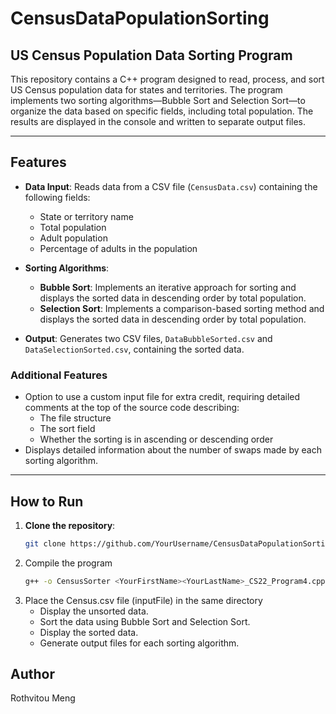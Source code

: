 # CensusDataPopulationSorting

## US Census Population Data Sorting Program

This repository contains a C++ program designed to read, process, and sort US Census population data for states and territories. The program implements two sorting algorithms—Bubble Sort and Selection Sort—to organize the data based on specific fields, including total population. The results are displayed in the console and written to separate output files.

---

## Features

- **Data Input**: Reads data from a CSV file (`CensusData.csv`) containing the following fields:
  - State or territory name
  - Total population
  - Adult population
  - Percentage of adults in the population

- **Sorting Algorithms**:
  - **Bubble Sort**: Implements an iterative approach for sorting and displays the sorted data in descending order by total population.
  - **Selection Sort**: Implements a comparison-based sorting method and displays the sorted data in descending order by total population.

- **Output**: Generates two CSV files, `DataBubbleSorted.csv` and `DataSelectionSorted.csv`, containing the sorted data.

### Additional Features
- Option to use a custom input file for extra credit, requiring detailed comments at the top of the source code describing:
  - The file structure
  - The sort field
  - Whether the sorting is in ascending or descending order
- Displays detailed information about the number of swaps made by each sorting algorithm.

---

## How to Run

1. **Clone the repository**:
   ```bash
   git clone https://github.com/YourUsername/CensusDataPopulationSorting.git
2. Compile the program
   ```bash
   g++ -o CensusSorter <YourFirstName><YourLastName>_CS22_Program4.cpp
3. Place the Census.csv file (inputFile) in the same directory
    - Display the unsorted data.
    - Sort the data using Bubble Sort and Selection Sort.
    - Display the sorted data.
    - Generate output files for each sorting algorithm.

## Author
Rothvitou Meng
